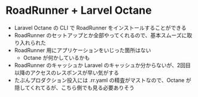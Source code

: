 # RoadRunner + Larvel Octane

- Laravel Octane の CLI で RoadRunner をインストールすることができる
- RoadRunner のセットアップとか全部やってくれるので、基本スムーズに取り入れられた
- RoadRunner 用にアプリケーションをいじった箇所はない
  - Octane が何かしているかも
- RoadRunner のキャッシュか Laravel のキャッシュか分からないが、2回目以降のアクセスのレスポンスが早い気がする
- たぶんプロダクション投入には .rr.yaml の精査がマストなので、Octane が隠してくれてるが、こちら側でも見る必要ありそう
